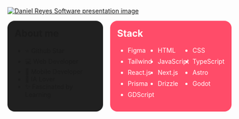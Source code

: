 [![Daniel Reyes Software presentation image](https://i.imgur.com/Z8vLXY8.jpeg "Presentation Image")](https://danielsoftwareportfolio.vercel.app/en/)

<div style="display: grid; grid-template-columns: 1fr 1fr; gap: 16px;">
  <div style="background-color: #202020; padding: 16px; border-radius: 16px;">
    <h2 style="margin-top: 0;">About me</h2>
    <ul>
        <li>⭐ Github Star</li>
        <li>💻 Web Developer</li>
        <li>📱 Mobile Developer</li>
        <li>🤖 IA Lover</li>
        <li>✨ Fascinated by Learning</li>
    </ul>
  </div>
  <div style="background-color: #ff4c69; color: #fff; padding: 16px; border-radius: 16px;">
    <h2 style="margin-top: 0;">Stack</h2>
    <ul style="display: grid; grid-template-columns: repeat(3, 1fr); gap: 8px;">
        <li>Figma</li>
        <li>HTML</li>
        <li>CSS</li>
        <li>Tailwind</li>
        <li>JavaScript</li>
        <li>TypeScript</li>
        <li>React.js</li>
        <li>Next.js</li>
        <li>Astro</li>
        <li>Prisma</li>
        <li>Drizzle</li>
        <li>Godot</li>
        <li>GDScript</li>
    </ul>
  </div>
</div>
